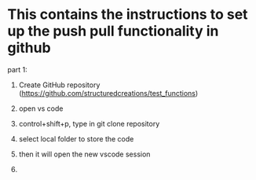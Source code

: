 # This contains the instructions to set up the push pull functionality in github

part 1:
1. Create GitHub repository (https://github.com/structuredcreations/test_functions)
2. open vs code
3. control+shift+p, type in git clone repository
4. select local folder to store the code
5. then it will open the new vscode session

6. 